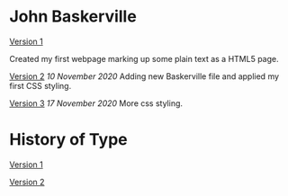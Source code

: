 John Baskerville
================
[Version 1](https://laurafoy.github.io/john_baskerville/baskerville-one.html)

Created my first webpage marking up some plain text as a HTML5 page.

[Version 2](https://laurafoy.github.io/john_baskerville/baskerville-two.html)
*10 November 2020*
Adding new Baskerville file and applied my first CSS styling.

[Version 3](https://laurafoy.github.io/john_baskerville/baskerville-two.html)
*17 November 2020*
More css styling.








History of Type
===============
[Version 1](https://laurafoy.github.io/john_baskerville/historyoftype.html)

[Version 2](https://laurafoy.github.io/john_baskerville/historyoftype2.html)
